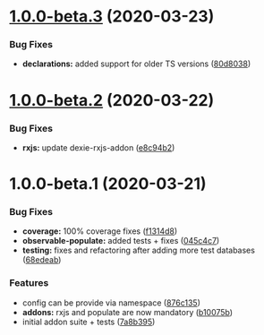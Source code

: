 # [1.0.0-beta.3](https://github.com/PVermeer/dexie-addon-suite/compare/v1.0.0-beta.2...v1.0.0-beta.3) (2020-03-23)


### Bug Fixes

* **declarations:** added support for older TS versions ([80d8038](https://github.com/PVermeer/dexie-addon-suite/commit/80d8038dd35db519d81690470838f679dc29e4ac))

# [1.0.0-beta.2](https://github.com/PVermeer/dexie-addon-suite/compare/v1.0.0-beta.1...v1.0.0-beta.2) (2020-03-22)


### Bug Fixes

* **rxjs:** update dexie-rxjs-addon ([e8c94b2](https://github.com/PVermeer/dexie-addon-suite/commit/e8c94b2136597bcf849dfbdea9ade14de5a3dd25))

# 1.0.0-beta.1 (2020-03-21)


### Bug Fixes

* **coverage:** 100% coverage fixes ([f1314d8](https://github.com/PVermeer/dexie-addon-suite/commit/f1314d84c9d567fe2e308448c72502070b764086))
* **observable-populate:** added tests + fixes ([045c4c7](https://github.com/PVermeer/dexie-addon-suite/commit/045c4c7c8e80350673955f283d90ad7a9124baf1))
* **testing:** fixes and refactoring after adding more test databases ([68edeab](https://github.com/PVermeer/dexie-addon-suite/commit/68edeab583201a45a3d40713e0bcc53e7f865fec))


### Features

* config can be provide via namespace ([876c135](https://github.com/PVermeer/dexie-addon-suite/commit/876c1357a015ff30de28928041c479f5c0ae56a2))
* **addons:** rxjs and populate are now mandatory ([b10075b](https://github.com/PVermeer/dexie-addon-suite/commit/b10075b65da4c2bbe585209c9f2103c707aee397))
* initial addon suite + tests ([7a8b395](https://github.com/PVermeer/dexie-addon-suite/commit/7a8b3955611f9158f3050dadf13c63bc6a7d74ee))
